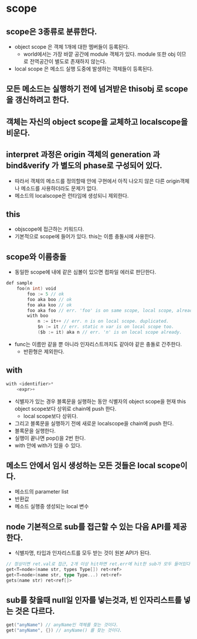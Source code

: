 # scope

## scope은 3종류로 분류한다.
* object scope 은 객체 1개에 대한 멤버들이 등록된다.
    * world에서는 가장 바깥 공간에 module 객체가 있다. module 또한 obj 이므로 전역공간이 별도로 존재하지 않는다.
* local scope 은 메소드 실행 도중에 발생하는 객체들이 등록된다.

## 모든 메소드는 실행하기 전에 넘겨받은 thisobj 로 scope을 갱신하려고 한다.

## 객체는 자신의 object scope을 교체하고 localscope을 비운다.

## interpret 과정은 origin 객체의 generation 과 bind&verify 가 별도의 phase로 구성되어 있다. 
* 따라서 객체의 메소드를 정의할때 안에 구현에서 아직 나오지 않은 다른 origin객체나 메소드를 사용하더라도 문제가 없다.
* 메소드의 localscope은 런타임에 생성되니 제외한다.

## this
* objscope에 접근하는 키워드다.
* 기본적으로 scope에 들어가 있다. this는 이름 충돌시에 사용한다.

## scope와 이름충돌
* 동일한 scope에 내에 같은 심볼이 있으면 컴파일 에러로 판단한다.
```go
def sample
    foo(n int) void
        foo := 5 // ok
        foo aka boo // ok
        foo aka koo // ok
        foo aka foo // err. 'foo' is on same scope, local scope, already.
        with boo
            n := it++ // err. n is on local scope. duplicated.
            $n := it // err. static n var is on local scope too.
            ($b := it) aka n // err. 'n' is on local scope already.
```
* func는 이름만 같을 뿐 아니라 인자리스트까지도 같아야 같은 충돌로 간주한다.
    * 반환형은 제외한다.

## with

```go
with <identifier>*
    <expr>+ 
```
* 식별자가 있는 경우 블록문을 실행하는 동안 식별자의 object scope을 현재 this object scope보다 상위로 chain에 push 한다.
    * local scope보다 상위다.
* 그리고 블록문을 실행하기 전에 새로운 localscope을 chain에 push 한다.
* 블록문을 실행한다.
* 실행이 끝나면 pop()을 2번 한다.
* with 안에 with가 있을 수 있다.

## 메소드 안에서 임시 생성하는 모든 것들은 local scope이다.
* 메소드의 parameter list
* 반환값
* 메소드 실행중 생성되는 local 변수

## node 기본적으로 sub를 접근할 수 있는 다음 API를 제공한다.
* 식별자명, 타입과 인자리스트를 모두 받는 것이 원본 API가 된다.
```go
// 정상이면 ret.val로 접근, 2개 이상 hit하면 ret.err에 hit한 sub가 모두 들어있다.
get<T=node>(name str, types Type[]) ret<ref>
get<T=node>(name str, type Type...) ret<ref>
gets(name str) ret<ref[]>
```

## sub를 찾을때 null일 인자를 넣는것과, 빈 인자리스트를 넣는 것은 다르다.
```go
get("anyName") // anyName인 객체를 찾는 것이다.
get("anyName", {}) // anyName() 를 찾는 것이다.
```
